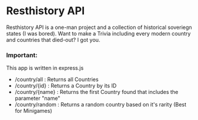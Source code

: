 # Resthistory API
Resthistory API is a one-man project and a collection of historical soveriegn states (I was bored).
Want to make a Trivia including every modern country and countries that died-out? I got you.

### Important:
This app is written in express.js
- /country/all : Returns all Countries
- /country/{id} : Returns a Country by its ID
- /country/{name} : Returns the first Country found that includes the parameter "name"
- /country/random : Returns a random country based on it's rarity (Best for Minigames)
